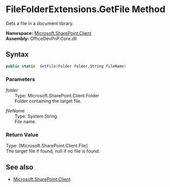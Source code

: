 # FileFolderExtensions.GetFile Method  
Gets a file in a document library.  

**Namespace:** [Microsoft.SharePoint.Client](Microsoft.SharePoint.Client.md)  
**Assembly:** OfficeDevPnP.Core.dll  
## Syntax
```C#
public static  GetFile(Folder folder,String fileName)
```
### Parameters
*folder*  
&emsp;&emsp;Type: Microsoft.SharePoint.Client.Folder  
&emsp;&emsp;Folder containing the target file.  
  
*fileName*  
&emsp;&emsp;Type: System.String  
&emsp;&emsp;File name.  
  
### Return Value
Type: [Microsoft.SharePoint.Client.File]  
The target file if found, null if no file is found.

## See also
- [Microsoft.SharePoint.Client](Microsoft.SharePoint.Client.md)
